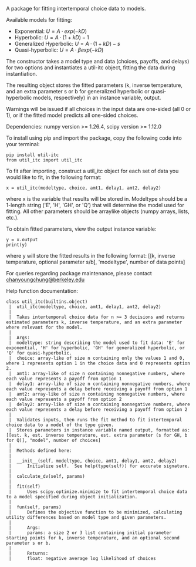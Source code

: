 A package for fitting intertemporal choice data to models. 

Available models for fitting:
* Exponential: $U=A·exp(−kD)$
* Hyperbolic: $U=A·(1+kD)−1$
* Generalized Hyperbolic: $U=A·(1+kD)−s$
* Quasi-hyperbolic: $U=A·βexp(−kD)$

The constructor takes a model type and data (choices, payoffs, and delays) for two options and instantiates a util-itc object, fitting the data during instantiation. 

The resulting object stores the fitted parameters (k, inverse temperature, and an extra parameter s or b for generalized hyperbolic or quasi-hyperbolic models, respectively) in an instance variable, output.

Warnings will be issued if all choices in the input data are one-sided (all 0 or 1), or if the fitted model predicts all one-sided choices.

Dependencies: numpy version >= 1.26.4, scipy version >= 1.12.0

To install using pip and import the package, copy the following code into your terminal:
```
pip install util-itc
from util_itc import util_itc
```

To fit after importing, construct a util_itc object for each set of data you would like to fit, in the following format:
```
x = util_itc(modeltype, choice, amt1, delay1, amt2, delay2)
```
where x is the variable that results will be stored in.
Modeltype should be a 1-length string ('E', 'H', 'GH', or 'Q') that will determine the model used for fitting. All other parameters should be arraylike objects (numpy arrays, lists, etc.).

To obtain fitted parameters, view the output instance variable:
```
y = x.output
print(y)
```
where y will store the fitted results in the following format:
[[k, inverse temperature, optional parameter s/b], 'modeltype', number of data points]

For queries regarding package maintenance, please contact chanyoungchung@berkeley.edu

Help function documentation:

```
class util_itc(builtins.object)
 |  util_itc(modeltype, choice, amt1, delay1, amt2, delay2)
 |  
 |  Takes intertemporal choice data for n >= 3 decisions and returns estimated parameters k, inverse temperature, and an extra parameter where relevant for the model.
 |  
 |  Args:
 |  modeltype: string describing the model used to fit data: 'E' for exponential, 'H' for hyperbolic, 'GH' for generalized hyperbolic, or 'Q' for quasi-hyperbolic.
 |  choice: array-like of size n containing only the values 1 and 0, where 1 represents option 1 in the choice data and 0 represents option 2.
 |  amt1: array-like of size n containing nonnegative numbers, where each value represents a payoff from option 1
 |  delay1: array-like of size n containing nonnegative numbers, where each value represents a delay before receiving a payoff from option 1
 |  amt2: array-like of size n containing nonnegative numbers, where each value represents a payoff from option 2
 |  delay2: array-like of size n containing nonnegative numbers, where each value represents a delay before receiving a payoff from option 2
 |  
 |  Validates inputs, then runs the fit method to fit intertemporal choice data to a model of the type given.
 |  Stores parameters in instance variable named output, formatted as: [[est. k, est. inverse temperature, est. extra parameter (s for GH, b for Q)], "model", number of choices]
 |  
 |  Methods defined here:
 |  
 |  __init__(self, modeltype, choice, amt1, delay1, amt2, delay2)
 |      Initialize self.  See help(type(self)) for accurate signature.
 |  
 |  calculate_dv(self, params)
 |  
 |  fit(self)
 |      Uses scipy.optimize.minimize to fit intertemporal choice data to a model specified during object initialization.
 |  
 |  fun(self, params)
 |      Defines the objective function to be minimized, calculating utility differences based on model type and given parameters.
 |      
 |      Args:
 |      params: a size 2 or 3 list containing initial parameter starting points for k, inverse temperature, and an optional second parameter s or b.
 |      
 |      Returns:
 |      float: negative average log likelihood of choices
 ```